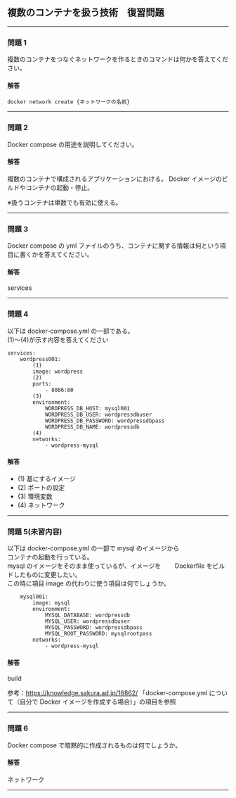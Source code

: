 ## 複数のコンテナを扱う技術　復習問題

---

### 問題 1

複数のコンテナをつなぐネットワークを作るときのコマンドは何かを答えてください。

#### 解答

```
docker network create {ネットワークの名前}
```

---

### 問題 2

Docker compose の用途を説明してください。

#### 解答

複数のコンテナで構成されるアプリケーションにおける。
Docker イメージのビルドやコンテナの起動・停止。

※扱うコンテナは単数でも有効に使える。

---

### 問題 3

Docker compose の yml ファイルのうち、コンテナに関する情報は何という項目に書くかを答えてください。

#### 解答

services

---

### 問題 4

以下は docker-compose.yml の一部である。  
(1)～(4)が示す内容を答えてください

```
services:
    wordpress001:
        (1)
        image: wordpress
        (2)
        ports:
            - 8086:80
        (3)
        environment:
            WORDPRESS_DB_HOST: mysql001
            WORDPRESS_DB_USER: wordpressdbuser
            WORDPRESS_DB_PASSWORD: wordpressdbpass
            WORDPRESS_DB_NAME: wordpressdb
        (4)
        networks:
            - wordpress-mysql
```

#### 解答

-   (1) 基にするイメージ
-   (2) ポートの設定
-   (3) 環境変数
-   (4) ネットワーク

---

### 問題 5(未習内容)

以下は docker-compose.yml の一部で mysql のイメージから  
コンテナの起動を行っている。  
mysql のイメージをそのまま使っているが、イメージを　　
Dockerfile をビルドしたものに変更したい。  
この時に項目 image の代わりに使う項目は何でしょうか。

```
    mysql001:
        image: mysql
        environment:
            MYSQL_DATABASE: wordpressdb
            MYSQL_USER: wordpressdbuser
            MYSQL_PASSWORD: wordpressdbpass
            MYSQL_ROOT_PASSWORD: mysqlrootpass
        networks:
            - wordpress-mysql
```

#### 解答

build

参考：https://knowledge.sakura.ad.jp/16862/ 「docker-compose.yml について（自分で Docker イメージを作成する場合）」の項目を参照

---

### 問題 6

Docker compose で暗黙的に作成されるものは何でしょうか。

#### 解答

ネットワーク

---
